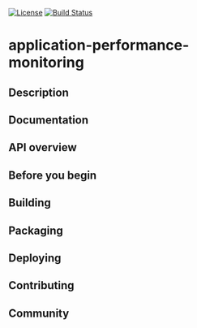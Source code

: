 [![License](https://img.shields.io/badge/License-EPL%201.0-red.svg)](https://opensource.org/licenses/EPL-1.0)
[![Build Status](https://travis-ci.org/dellemc-symphony/application-performance-monitoring.svg?branch=master)](https://travis-ci.org/dellemc-symphony/application-performance-monitoring)
# application-performance-monitoring
## Description
## Documentation
## API overview
## Before you begin
## Building
## Packaging
## Deploying
## Contributing
## Community
